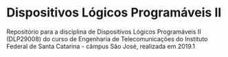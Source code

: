 # Dispositivos Lógicos Programáveis II

Repositório para a disciplina de Dispositivos Lógicos Programáveis II (DLP29008) do curso de Engenharia de Telecomunicações do Instituto Federal de Santa Catarina - câmpus São José, realizada em 2019.1
